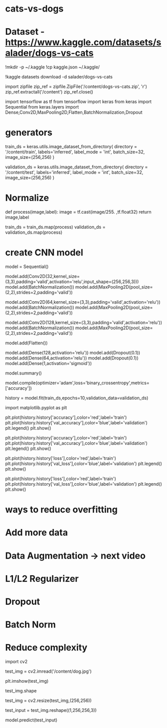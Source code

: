 # cats-vs-dogs
# Dataset - https://www.kaggle.com/datasets/salader/dogs-vs-cats

!mkdir -p ~/.kaggle
!cp kaggle.json ~/.kaggle/

!kaggle datasets download -d salader/dogs-vs-cats

import zipfile
zip_ref = zipfile.ZipFile('/content/dogs-vs-cats.zip', 'r')
zip_ref.extractall('/content')
zip_ref.close()

import tensorflow as tf
from tensorflow import keras
from keras import Sequential
from keras.layers import Dense,Conv2D,MaxPooling2D,Flatten,BatchNormalization,Dropout

# generators
train_ds = keras.utils.image_dataset_from_directory(
    directory = '/content/train',
    labels='inferred',
    label_mode = 'int',
    batch_size=32,
    image_size=(256,256)
)

validation_ds = keras.utils.image_dataset_from_directory(
    directory = '/content/test',
    labels='inferred',
    label_mode = 'int',
    batch_size=32,
    image_size=(256,256)
)

# Normalize
def process(image,label):
    image = tf.cast(image/255. ,tf.float32)
    return image,label

train_ds = train_ds.map(process)
validation_ds = validation_ds.map(process)

# create CNN model
model = Sequential()

model.add(Conv2D(32,kernel_size=(3,3),padding='valid',activation='relu',input_shape=(256,256,3)))
model.add(BatchNormalization())
model.add(MaxPooling2D(pool_size=(2,2),strides=2,padding='valid'))

model.add(Conv2D(64,kernel_size=(3,3),padding='valid',activation='relu'))
model.add(BatchNormalization())
model.add(MaxPooling2D(pool_size=(2,2),strides=2,padding='valid'))

model.add(Conv2D(128,kernel_size=(3,3),padding='valid',activation='relu'))
model.add(BatchNormalization())
model.add(MaxPooling2D(pool_size=(2,2),strides=2,padding='valid'))

model.add(Flatten())

model.add(Dense(128,activation='relu'))
model.add(Dropout(0.1))
model.add(Dense(64,activation='relu'))
model.add(Dropout(0.1))
model.add(Dense(1,activation='sigmoid'))

model.summary()

model.compile(optimizer='adam',loss='binary_crossentropy',metrics=['accuracy'])

history = model.fit(train_ds,epochs=10,validation_data=validation_ds)

import matplotlib.pyplot as plt

plt.plot(history.history['accuracy'],color='red',label='train')
plt.plot(history.history['val_accuracy'],color='blue',label='validation')
plt.legend()
plt.show()

plt.plot(history.history['accuracy'],color='red',label='train')
plt.plot(history.history['val_accuracy'],color='blue',label='validation')
plt.legend()
plt.show()

plt.plot(history.history['loss'],color='red',label='train')
plt.plot(history.history['val_loss'],color='blue',label='validation')
plt.legend()
plt.show()

plt.plot(history.history['loss'],color='red',label='train')
plt.plot(history.history['val_loss'],color='blue',label='validation')
plt.legend()
plt.show()

# ways to reduce overfitting

# Add more data
# Data Augmentation -> next video
# L1/L2 Regularizer
# Dropout
# Batch Norm
# Reduce complexity

import cv2

test_img = cv2.imread('/content/dog.jpg')

plt.imshow(test_img)

test_img.shape

test_img = cv2.resize(test_img,(256,256))

test_input = test_img.reshape((1,256,256,3))

model.predict(test_input)
